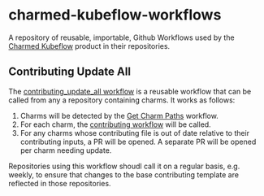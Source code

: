 # charmed-kubeflow-workflows

A repository of reusable, importable, Github Workflows used by the [Charmed Kubeflow](https://charmed-kubeflow.io/) product in their repositories.

## Contributing Update All

The [contributing_update_all workflow](/.github/workflows/contributing_update_all.yaml) is a reusable workflow that can be called from any a repository containing charms. It works as follows:
1. Charms will be detected by the [Get Charm Paths](/.github/workflows/get-charm-paths.sh) workflow.
1. For each charm, the [contributing workflow](https://github.com/canonical/kubeflow-ci/tree/main/actions/contributing-update) will be called.
1. For any charms whose contributing file is out of date relative to their contributing inputs, a PR will be opened. A separate PR will be opened per charm needing update.

Repositories using this workflow shoudl call it on a regular basis, e.g. weekly, to ensure that changes to the base contributing template are reflected in those repositories.

